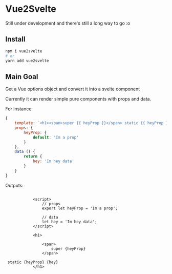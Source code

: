 # Vue2Svelte

Still under development and there's still a long way to go :o

## Install

```bash
npm i vue2svelte
# or
yarn add vue2svelte
```

## Main Goal

Get a Vue options object and convert it into a svelte component

Currently it can render simple pure components with props and data.

For instance:

```js
{
    template: `<h1><span>super {{ heyProp }}</span> static {{ heyProp }} {{ hey }}</h1>`,
    props: {
        heyProp: {
            default: 'Im a prop'
        }
    },
    data () {
        return {
            hey: 'Im hey data'
        }
    }
}
```

Outputs:

```svelte

            <script>
                // props
                export let heyProp = 'Im a prop';

                // data
                let hey = 'Im hey data';
            </script>

            <h1>

                <span>
                    super {heyProp}
                </span>

 static {heyProp} {hey}
            </h1>


```
